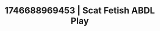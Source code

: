 ---
categories:
- Midnight fantasy
- Femme domination
- Artistic control
- AI-generated
- Morning seduction
- Dirty whispers
- ASMR
- Cosplay
image: /assets/images/1746688969453.jpg
layout: post
seo:
  description: Featured content with sensual ABDL Play, Scat Fetish. HD images available.
  keywords: ABDL Play, Scat Fetish
  og_image: /assets/images/1746688969453.jpg
  schema_type: VisualArtwork
tags:
- ABDL Play
- '#1746688969453'
- Scat Fetish
title: 1746688969453 | Scat Fetish ABDL Play
---